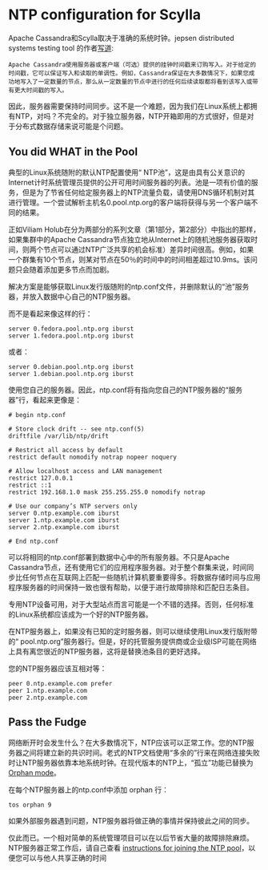 # NTP configuration for Scylla

Apache Cassandra和Scylla取决于准确的系统时钟。jepsen distributed systems testing tool 的作者[写道](https://aphyr.com/posts/299-the-trouble-with-timestamps):

    Apache Cassandra使用服务器或客户端（可选）提供的挂钟时间戳来订购写入。对于给定的时间戳，它可以保证写入和读取的单调性。例如，Cassandra保证在大多数情况下，如果您成功地写入了一定数量的节点，那么从一定数量的节点中进行的任何后续读取都将看到该写入或带有更大时间戳的写入。

因此，服务器需要保持时间同步。这不是一个难题，因为我们在Linux系统上都拥有NTP，对吗？不完全的。对于独立服务器，NTP开箱即用的方式很好，但是对于分布式数据存储来说可能是个问题。

## You did WHAT in the Pool

典型的Linux系统随附的默认NTP配置使用“ NTP池”，这是由具有公关意识的Internet计时系统管理员提供的公开可用时间服务器的列表。池是一项有价值的服务，但是为了节省任何给定服务器上的NTP流量负载，请使用DNS循环机制对其进行管理。一个尝试解析主机名0.pool.ntp.org的客户端将获得与另一个客户端不同的结果。

正如Viliam Holub在分为两部分的系列文章（第1部分，第2部分）中指出的那样，如果集群中的Apache Cassandra节点独立地从Internet上的随机池服务器获取时间，则两个节点可以通过NTP广泛共享的机会标准）差异时间很高。例如，如果一个群集有10个节点，则某对节点在50％的时间中的时间相差超过10.9ms。该问题只会随着添加更多节点而加剧。


解决方案是能够获取Linux发行版随附的ntp.conf文件，并删除默认的“池”服务器，并放入数据中心自己的NTP服务器。

而不是看起来像这样的行：

    server 0.fedora.pool.ntp.org iburst
    server 1.fedora.pool.ntp.org iburst

或者：

    server 0.debian.pool.ntp.org iburst
    server 1.debian.pool.ntp.org iburst

使用您自己的服务器。因此，ntp.conf将有指向您自己的NTP服务器的“服务器”行，看起来更像是：

    # begin ntp.conf

    # Store clock drift -- see ntp.conf(5)
    driftfile /var/lib/ntp/drift

    # Restrict all access by default
    restrict default nomodify notrap nopeer noquery

    # Allow localhost access and LAN management
    restrict 127.0.0.1
    restrict ::1
    restrict 192.168.1.0 mask 255.255.255.0 nomodify notrap

    # Use our company’s NTP servers only
    server 0.ntp.example.com iburst
    server 1.ntp.example.com iburst
    server 2.ntp.example.com iburst

    # End ntp.conf

可以将相同的ntp.conf部署到数据中心中的所有服务器。不只是Apache Cassandra节点，还有使用它们的应用程序服务器。对于整个群集来说，时间同步比任何节点在互联网上匹配一些随机计算机要重要得多。将数据存储时间与应用程序服务器的时间保持一致也很有帮助，以便于进行故障排除和匹配日志条目。

专用NTP设备可用，对于大型站点而言可能是一个不错的选择。否则，任何标准的Linux系统都应该成为一个好的NTP服务器。

在NTP服务器上，如果没有已知的定时服务器，则可以继续使用Linux发行版附带的“ pool.ntp.org”服务器行。但是，好的托管服务提供商或企业级ISP可能在网络上具有离您很近的NTP服务器，这将是替换池条目的更好选择。

您的NTP服务器应该互相对等：


    peer 0.ntp.example.com prefer
    peer 1.ntp.example.com
    peer 2.ntp.example.com

## Pass the Fudge

网络断开时会发生什么？在大多数情况下，NTP应该可以正常工作。您的NTP服务器之间将建立新的共识时间。老式的NTP文档使用“多余的”行来在网络连接失败时让NTP服务器依靠本地系统时钟。在现代版本的NTP上，“孤立”功能已替换为 [Orphan mode](http://support.ntp.org/bin/view/Support/OrphanMode)。

在每个NTP服务器上的ntp.conf中添加 orphan 行：

    tos orphan 9

如果外部服务器遇到问题，NTP服务器将做正确的事情并保持彼此之间的同步。

仅此而已。一个相对简单的系统管理项目可以在以后节省大量的故障排除麻烦。NTP服务器正常工作后，请自己查看 [instructions for joining the NTP pool](http://www.pool.ntp.org/join.html)，以便您可以与他人共享正确的时间
